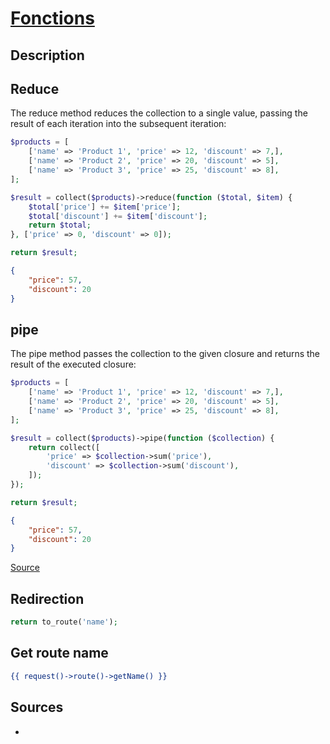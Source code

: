 # [Fonctions](readme.md)

## Description

## Reduce

The reduce method reduces the collection to a single value, passing the result of each iteration into the subsequent iteration:

```php
$products = [
	['name' => 'Product 1', 'price' => 12, 'discount' => 7,],
	['name' => 'Product 2', 'price' => 20, 'discount' => 5],
	['name' => 'Product 3', 'price' => 25, 'discount' => 8],
];

$result = collect($products)->reduce(function ($total, $item) {
	$total['price'] += $item['price'];
	$total['discount'] += $item['discount'];
	return $total;
}, ['price' => 0, 'discount' => 0]);

return $result;

```

```json
{
	"price": 57,
	"discount": 20
}
```

## pipe

The pipe method passes the collection to the given closure and returns the result of the executed closure:

```php
$products = [
	['name' => 'Product 1', 'price' => 12, 'discount' => 7,],
	['name' => 'Product 2', 'price' => 20, 'discount' => 5],
	['name' => 'Product 3', 'price' => 25, 'discount' => 8],
];

$result = collect($products)->pipe(function ($collection) {
	return collect([
		'price' => $collection->sum('price'),
		'discount' => $collection->sum('discount'),
	]);
});

return $result;

```

```json
{
	"price": 57,
	"discount": 20
}

```


[Source](https://camkode.com/posts/how-to-sum-multiple-colums-in-Laravel-collection)

## Redirection

```php
return to_route('name');
```

## Get route name

```htm
{{ request()->route()->getName() }}
```

## Sources

* []()
